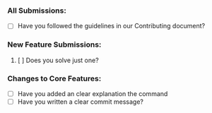 ### All Submissions:

* [ ] Have you followed the guidelines in our Contributing document?

<!-- You can erase any parts of this template not applicable to your Pull Request. -->

### New Feature Submissions:

1. [ ] Does you solve just one?
<!-- If no please edit your changes again and solve just one To leave chance for others -->

### Changes to Core Features:

* [ ] Have you added an clear explanation the command
* [ ] Have you written a clear commit message?